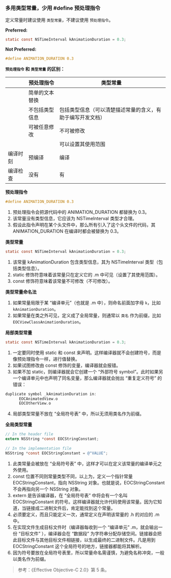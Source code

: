 ### 多用类型常量，少用 #define 预处理指令

定义常量时建议使用 `类型常量`，不建议使用 `预处理指令`。

**Preferred:**

```objectivec
static const NSTimeInterval kAnimationDuration = 0.3;
```

**Not Preferred:**

```objectivec
#define ANIMATION_DURATION 0.3
```

**`预处理指令` 和 `类型常量` 的区别：**

|          | 预处理指令     | 类型常量                                                   |
| -------- | -------------- | ---------------------------------------------------------- |
|          | 简单的文本替换 |                                                            |
|          | 不包括类型信息 | 包括类型信息（可以清楚描述常量的含义，有助于编写开发文档） |
|          | 可被任意修改   | 不可被修改                                                 |
|          |                | 可以设置其使用范围                                         |
| 编译时刻 | 预编译         | 编译                                                       |
| 编译检查 | 没有           | 有                                                         |

**预处理指令**

```objectivec
#define ANIMATION_DURATION 0.3
```

1. 预处理指令会把源代码中的 ANIMATION_DURATION 都替换为 0.3。
2. 该常量没有类型信息，它应该为 NSTimeInterval 类型才合理。
3. 假设此指令声明在某个头文件中，那么所有引入了这个头文件的代码，其 ANIMATION_DURATION 在编译时都会被替换为 0.3。

**类型常量**

```objectivec
static const NSTimeInterval kAnimationDuration = 0.3;
```

1. 该常量 kAnimationDuration 包含类型信息，其为 NSTimeInterval 类型（包括类型信息）。
2. static 修饰符意味着该常量只在定义它的 .m 中可见（设置了其使用范围）。
3. const 修饰符意味着该常量不可修改（不可修改）。

**类型常量命名法** 

1. 如果常量局限于某 “编译单元”（也就是 .m 中），则命名前面加字母 `k`，比如 `kAnimationDuration`。
2. 如果常量在类之外可见，定义成了全局常量，则通常以 `类名` 作为前缀，比如 `EOCViewClassAnimationDuration`。

**局部类型常量**

```objectivec
static const NSTimeInterval kAnimationDuration = 0.3;
```
  1. 一定要同时使用 static 和 const 来声明。这样编译器就不会创建符号，而是像预处理指令一样，进行值替换。
2. 如果试图修改由 const 修饰的变量，编译器就会报错。
3. 如果不加 static，则编译器就会它创建一个 “外部符号 symbol”。此时如果另一个编译单元中也声明了同名变量，那么编译器就会抛出 “重复定义符号” 的错误：
```objectivec
duplicate symbol _kAnimationDuration in:
      EOCAnimatedView.o
      EOCOtherView.o
```
4. 局部类型常量不放在 “全局符号表” 中，所以无须用类名作为前缀。

**全局类型常量**

```objectivec
// In the header file
extern NSString *const EOCStringConstant;
	
// In the implementation file
NSString *const EOCStringConstant = @"VALUE";
```

1. 此类常量会被放在 “全局符号表” 中，这样才可以在定义该常量的编译单元之外使用。
2. const 位置不同则常量类型不同，以上为，定义一个指针常量 EOCStringConstant，指向 NSString 对象。也就是说，EOCStringConstant 不会再指向另一个 NSString 对象。
3. extern 是告诉编译器，在 “全局符号表” 中将会有一个名叫 EOCStringConstant 的符号。这样编译器就允许代码使用该常量。因为它知道，当链接成二进制文件后，肯定能找到这个常量。
4. 必须要定义，而且只能定义一次，通常定义在声明该常量的 .h 的对应的 .m 中。
5. 在实现文件生成目标文件时（编译器每收到一个 “编译单元” .m，就会输出一份 “目标文件” ），编译器会在 “数据段” 为字符串分配存储空间。链接器会把此目标文件与其他目标文件相链接，以生成最终的二进制文件。凡是用到 EOCStringConstant 这个全局符号的地方，链接器都能将其解析。
6. 因为符号要放在全局符号表里，所以常量命名需谨慎，为避免名称冲突，一般以类名作为前缀。

> 参考：《Effective Objective-C 2.0》第 5 条。

